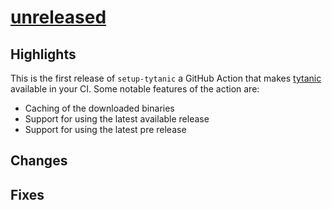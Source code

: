 # [unreleased](https://github.com/typst-community/setup-tytanic/releases/tag/)
## Highlights
This is the first release of `setup-tytanic` a GitHub Action that makes [tytanic] available in your CI.
Some notable features of the action are:
- Caching of the downloaded binaries
- Support for using the latest available release
- Support for using the latest pre release

[tytanic]: https://github.com/typst-community/tytanic

## Changes

## Fixes
